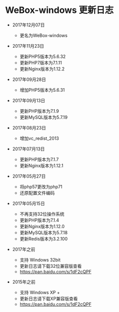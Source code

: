 # WeBox-windows 更新日志

- 2017年12月07日
  - 更名为WeBox-windows

- 2017年11月23日
  - 更新PHP5版本为5.6.32
  - 更新PHP7版本为7.1.11
  - 更新Nginx版本为1.12.2

- 2017年09月28日
  - 增加PHP5版本为5.6.31

- 2017年09月13日
  - 更新PHP版本为7.1.9
  - 更新MySQL版本为5.7.19

- 2017年08月23日
  - 增加vc_redist_2013

- 2017年07月13日
  - 更新PHP版本为7.1.7
  - 更新Nginx版本为1.12.1

- 2017年05月27日
  - 将php57更改为php71
  - 还原配置文件编码

- 2017年05月15日
  - 不再支持32位操作系统
  - 更新PHP版本为7.1.4
  - 更新Nginx版本为1.12.0
  - 更新MySQL版本为5.7.18
  - 更新Redis版本为3.2.100

- 2017年之前
  - 支持 Windows 32bit
  - 更新日志请下载32位兼容版查看
  - https://pan.baidu.com/s/1dF2cQPF

- 2015年之前
  - 支持 Windows XP +
  - 更新日志请下载XP兼容版查看
  - https://pan.baidu.com/s/1dF2cQPF
